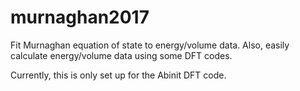 # murnaghan2017
Fit Murnaghan equation of state to energy/volume data. Also, easily calculate energy/volume data using some DFT codes.

Currently, this is only set up for the Abinit DFT code.
